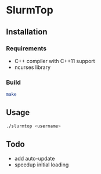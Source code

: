 # SlurmTop

## Installation

### Requirements
- C++ compiler with C++11 support
- ncurses library

### Build
```bash
make
```

## Usage

```bash
./slurmtop <username>
```

## Todo
- add auto-update
- speedup initial loading
